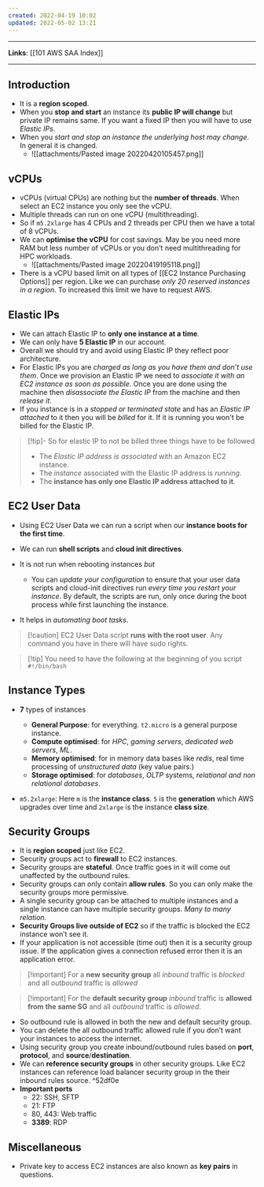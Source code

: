 ```yaml
---
created: 2022-04-19 10:02
updated: 2022-05-02 13:21
---
```

---
**Links**: [[101 AWS SAA Index]]

---
## Introduction
- It is a **region scoped**.
- When you **stop and start** an instance its **public IP will change** but private IP remains same. If you want a fixed IP then you will have to use *Elastic IPs*.
- When you *start and stop an instance the underlying host may change*. In general it is changed.
	- ![[attachments/Pasted image 20220420105457.png]]

## vCPUs
- vCPUs (virtual CPUs) are nothing but the **number of threads**. When select an EC2 instance you only see the vCPU.
- Multiple threads can run on one vCPU (multithreading).
- So if `m5.2xlarge` has 4 CPUs and 2 threads per CPU then we have a total of 8 vCPUs.
- We can **optimise the vCPU** for cost savings. May be you need more RAM but less number of vCPUs or you don’t need multithreading for HPC workloads.
	- ![[attachments/Pasted image 20220419195118.png]]
- There is a vCPU based limit on all types of [[EC2 Instance Purchasing Options]] per region. Like we can purchase *only 20 reserved instances in a region*. To increased this limit we have to request AWS.

## Elastic IPs
-  We can attach Elastic IP to **only one instance at a time**.
- We can only have **5 Elastic IP** in our account.
- Overall we should try and avoid using Elastic IP they reflect poor architecture.
- For Elastic IPs you are *charged as long as you have them and don’t use them*. Once we provision an Elastic IP we need to *associate it with an EC2 instance as soon as possible*. Once you are done using the machine then *disassociate the Elastic IP* from the machine and then *release it*.
- If you instance is in a *stopped or terminated state* and has an *Elastic IP attached* to it then you will be *billed* for it. If it is running you won't be billed for the Elastic IP.

> [!tip]- So for elastic IP to not be billed three things have to be followed
> - The *Elastic IP address is associated* with an Amazon EC2 instance.
> - The *instance* associated with the Elastic IP address is *running*.
> - The **instance has only one Elastic IP address attached to it**.

## EC2 User Data
- Using EC2 User Data we can run a script when our **instance boots for the first time**.
- We can run **shell scripts** and **cloud init directives**.
- It is not run when rebooting instances *but*
	- You can *update your configuration* to ensure that your user data scripts and cloud-init directives run *every time you restart your instance*. By default, the scripts are run, only once during the boot process while first launching the instance.

- It helps in *automating boot tasks*.

> [!caution] EC2 User Data script **runs with the root user**. Any command you have in there will have sudo rights.

> [!tip] You need to have the following at the beginning of you script `#!/bin/bash`

## Instance Types
- **7** types of instances
	- **General Purpose**: for everything. `t2.micro` is a general purpose instance.
	- **Compute optimised**: for *HPC*, *gaming servers*, *dedicated web servers*, *ML*.
	- **Memory optimised**: for in memory data bases like *redis*, real time processing of *unstructured data* (key value pairs.)
	- **Storage optimised**: for *databases*, *OLTP* systems, *relational and non relational databases*.

- `m5.2xlarge`: Here `m` is the **instance class**. `5` is the **generation** which AWS upgrades over time and `2xlarge` is the instance **class size**.

## Security Groups
- It is **region scoped** just like EC2.
- Security groups act to **firewall** to EC2 instances.
- Security groups are **stateful**. Once traffic goes in it will come out unaffected by the outbound rules.
- Security groups can only contain **allow rules**. So you can only make the security groups more permissive.
- A single security group can be attached to multiple instances and a single instance can have multiple security groups. *Many to many relation*.
- **Security Groups live outside of EC2** so if the traffic is blocked the EC2 instance won’t see it.
-  If your application is not accessible (time out) then it is a security group issue. If the application gives a connection refused error then it is an application error.

>[!important] For a **new security group** all *inbound* traffic is *blocked* and all *outbound* traffic is *allowed*

>[!important] For the **default security group** *inbound* traffic is **allowed from the same SG** and all *outbound* traffic is *allowed*.

- So outbound rule is allowed in both the new and default security group.
- You can delete the all outbound traffic allowed rule if you don’t want your instances to access the internet.
- Using security group you create inbound/outbound rules based on **port**, **protocol**, and **source**/**destination**.
- We can **reference security groups** in other security groups. Like EC2 instances can reference load balancer security group in the their inbound rules source. ^52df0e
- **Important ports** 
	- 22: SSH, SFTP
	- 21: FTP
	- 80, 443: Web traffic
	- **3389**: RDP

## Miscellaneous
- Private key to access EC2 instances are also known as **key pairs** in questions.
